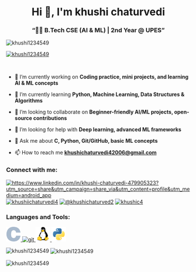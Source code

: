 <h1 align="center">Hi 👋, I'm khushi chaturvedi</h1>
<h3 align="center">“👩‍💻 B.Tech CSE (AI & ML) | 2nd Year @ UPES”</h3>

<p align="left"> <img src="https://komarev.com/ghpvc/?username=khushi1234549&label=Profile%20views&color=0e75b6&style=flat" alt="khushi1234549" /> </p>

<p align="left"> <a href="https://github.com/ryo-ma/github-profile-trophy"><img src="https://github-profile-trophy.vercel.app/?username=khushi1234549" alt="khushi1234549" /></a> </p>

<p align="left"> <a href="https://twitter.com/" target="blank"><img src="https://img.shields.io/twitter/follow/?logo=twitter&style=for-the-badge" alt="" /></a> </p>

- 🔭 I’m currently working on **Coding practice, mini projects, and learning AI & ML concepts**

- 🌱 I’m currently learning **Python, Machine Learning, Data Structures & Algorithms**

- 👯 I’m looking to collaborate on **Beginner-friendly AI/ML projects, open-source contributions**

- 🤝 I’m looking for help with **Deep learning, advanced ML frameworks**

- 💬 Ask me about **C, Python, Git/GitHub, basic ML concepts**

- 📫 How to reach me **khushichaturvedi42006@gmail.com**

<h3 align="left">Connect with me:</h3>
<p align="left">
<a href="https://linkedin.com/in/https://www.linkedin.com/in/khushi-chaturvedi-479905323?utm_source=share&utm_campaign=share_via&utm_content=profile&utm_medium=android_app" target="blank"><img align="center" src="https://raw.githubusercontent.com/rahuldkjain/github-profile-readme-generator/master/src/images/icons/Social/linked-in-alt.svg" alt="https://www.linkedin.com/in/khushi-chaturvedi-479905323?utm_source=share&utm_campaign=share_via&utm_content=profile&utm_medium=android_app" height="30" width="40" /></a>
<a href="https://instagram.com/khushiichaturvedi4" target="blank"><img align="center" src="https://raw.githubusercontent.com/rahuldkjain/github-profile-readme-generator/master/src/images/icons/Social/instagram.svg" alt="khushiichaturvedi4" height="30" width="40" /></a>
<a href="https://www.hackerrank.com/@khushichaturved2" target="blank"><img align="center" src="https://raw.githubusercontent.com/rahuldkjain/github-profile-readme-generator/master/src/images/icons/Social/hackerrank.svg" alt="@khushichaturved2" height="30" width="40" /></a>
<a href="https://www.leetcode.com/khushic4" target="blank"><img align="center" src="https://raw.githubusercontent.com/rahuldkjain/github-profile-readme-generator/master/src/images/icons/Social/leet-code.svg" alt="khushic4" height="30" width="40" /></a>
</p>

<h3 align="left">Languages and Tools:</h3>
<p align="left"> <a href="https://www.cprogramming.com/" target="_blank" rel="noreferrer"> <img src="https://raw.githubusercontent.com/devicons/devicon/master/icons/c/c-original.svg" alt="c" width="40" height="40"/> </a> <a href="https://git-scm.com/" target="_blank" rel="noreferrer"> <img src="https://www.vectorlogo.zone/logos/git-scm/git-scm-icon.svg" alt="git" width="40" height="40"/> </a> <a href="https://www.linux.org/" target="_blank" rel="noreferrer"> <img src="https://raw.githubusercontent.com/devicons/devicon/master/icons/linux/linux-original.svg" alt="linux" width="40" height="40"/> </a> <a href="https://www.python.org" target="_blank" rel="noreferrer"> <img src="https://raw.githubusercontent.com/devicons/devicon/master/icons/python/python-original.svg" alt="python" width="40" height="40"/> </a> </p>

<p><img align="left" src="https://github-readme-stats.vercel.app/api/top-langs?username=khushi1234549&show_icons=true&locale=en&layout=compact" alt="khushi1234549" /></p>

<p>&nbsp;<img align="center" src="https://github-readme-stats.vercel.app/api?username=khushi1234549&show_icons=true&locale=en" alt="khushi1234549" /></p>

<p><img align="center" src="https://github-readme-streak-stats.herokuapp.com/?user=khushi1234549&" alt="khushi1234549" /></p>
